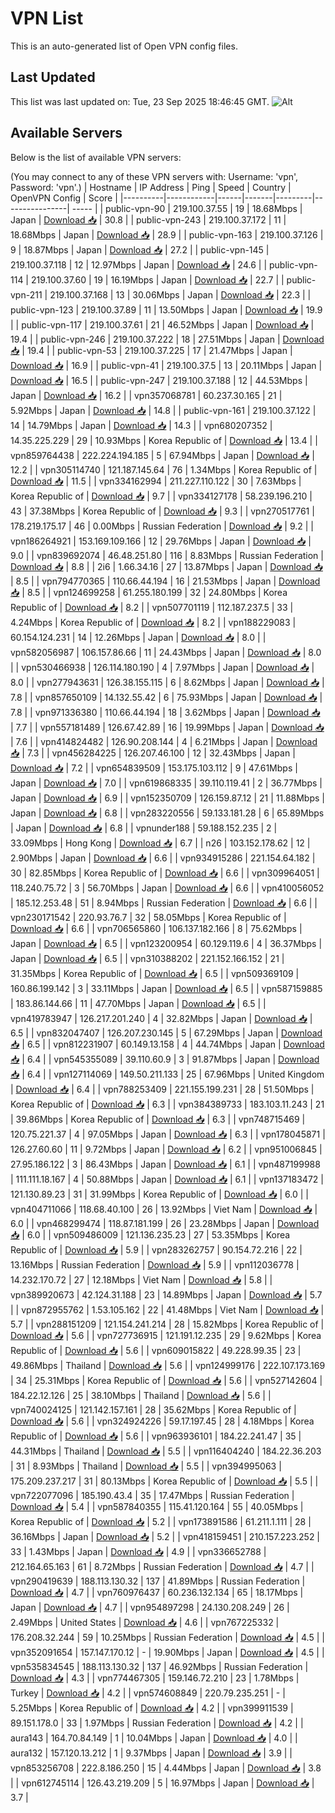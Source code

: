 # VPN List

This is an auto-generated list of Open VPN config files.

## Last Updated

This list was last updated on: Tue, 23 Sep 2025 18:46:45 GMT.
![Alt](https://repobeats.axiom.co/api/embed/186b98318ef1479477931607c1ad7d823f12451f.svg "Repobeats analytics image")

## Available Servers

Below is the list of available VPN servers:

(You may connect to any of these VPN servers with: Username: 'vpn', Password: 'vpn'.)
| Hostname | IP Address | Ping | Speed | Country | OpenVPN Config | Score |
|----------|------------|------|-------|---------|----------------| ----- |
| public-vpn-90 | 219.100.37.55 | 19 | 18.68Mbps | Japan | [Download 📥](./configs/server_0_JP.ovpn) | 30.8 |
| public-vpn-243 | 219.100.37.172 | 11 | 18.68Mbps | Japan | [Download 📥](./configs/server_1_JP.ovpn) | 28.9 |
| public-vpn-163 | 219.100.37.126 | 9 | 18.87Mbps | Japan | [Download 📥](./configs/server_2_JP.ovpn) | 27.2 |
| public-vpn-145 | 219.100.37.118 | 12 | 12.97Mbps | Japan | [Download 📥](./configs/server_3_JP.ovpn) | 24.6 |
| public-vpn-114 | 219.100.37.60 | 19 | 16.19Mbps | Japan | [Download 📥](./configs/server_4_JP.ovpn) | 22.7 |
| public-vpn-211 | 219.100.37.168 | 13 | 30.06Mbps | Japan | [Download 📥](./configs/server_5_JP.ovpn) | 22.3 |
| public-vpn-123 | 219.100.37.89 | 11 | 13.50Mbps | Japan | [Download 📥](./configs/server_6_JP.ovpn) | 19.9 |
| public-vpn-117 | 219.100.37.61 | 21 | 46.52Mbps | Japan | [Download 📥](./configs/server_7_JP.ovpn) | 19.4 |
| public-vpn-246 | 219.100.37.222 | 18 | 27.51Mbps | Japan | [Download 📥](./configs/server_8_JP.ovpn) | 19.4 |
| public-vpn-53 | 219.100.37.225 | 17 | 21.47Mbps | Japan | [Download 📥](./configs/server_9_JP.ovpn) | 16.9 |
| public-vpn-41 | 219.100.37.5 | 13 | 20.11Mbps | Japan | [Download 📥](./configs/server_10_JP.ovpn) | 16.5 |
| public-vpn-247 | 219.100.37.188 | 12 | 44.53Mbps | Japan | [Download 📥](./configs/server_11_JP.ovpn) | 16.2 |
| vpn357068781 | 60.237.30.165 | 21 | 5.92Mbps | Japan | [Download 📥](./configs/server_12_JP.ovpn) | 14.8 |
| public-vpn-161 | 219.100.37.122 | 14 | 14.79Mbps | Japan | [Download 📥](./configs/server_13_JP.ovpn) | 14.3 |
| vpn680207352 | 14.35.225.229 | 29 | 10.93Mbps | Korea Republic of | [Download 📥](./configs/server_14_KR.ovpn) | 13.4 |
| vpn859764438 | 222.224.194.185 | 5 | 67.94Mbps | Japan | [Download 📥](./configs/server_15_JP.ovpn) | 12.2 |
| vpn305114740 | 121.187.145.64 | 76 | 1.34Mbps | Korea Republic of | [Download 📥](./configs/server_16_KR.ovpn) | 11.5 |
| vpn334162994 | 211.227.110.122 | 30 | 7.63Mbps | Korea Republic of | [Download 📥](./configs/server_17_KR.ovpn) | 9.7 |
| vpn334127178 | 58.239.196.210 | 43 | 37.38Mbps | Korea Republic of | [Download 📥](./configs/server_18_KR.ovpn) | 9.3 |
| vpn270517761 | 178.219.175.17 | 46 | 0.00Mbps | Russian Federation | [Download 📥](./configs/server_19_RU.ovpn) | 9.2 |
| vpn186264921 | 153.169.109.166 | 12 | 29.76Mbps | Japan | [Download 📥](./configs/server_20_JP.ovpn) | 9.0 |
| vpn839692074 | 46.48.251.80 | 116 | 8.83Mbps | Russian Federation | [Download 📥](./configs/server_21_RU.ovpn) | 8.8 |
| 2i6 | 1.66.34.16 | 27 | 13.87Mbps | Japan | [Download 📥](./configs/server_22_JP.ovpn) | 8.5 |
| vpn794770365 | 110.66.44.194 | 16 | 21.53Mbps | Japan | [Download 📥](./configs/server_23_JP.ovpn) | 8.5 |
| vpn124699258 | 61.255.180.199 | 32 | 24.80Mbps | Korea Republic of | [Download 📥](./configs/server_24_KR.ovpn) | 8.2 |
| vpn507701119 | 112.187.237.5 | 33 | 4.24Mbps | Korea Republic of | [Download 📥](./configs/server_25_KR.ovpn) | 8.2 |
| vpn188229083 | 60.154.124.231 | 14 | 12.26Mbps | Japan | [Download 📥](./configs/server_26_JP.ovpn) | 8.0 |
| vpn582056987 | 106.157.86.66 | 11 | 24.43Mbps | Japan | [Download 📥](./configs/server_27_JP.ovpn) | 8.0 |
| vpn530466938 | 126.114.180.190 | 4 | 7.97Mbps | Japan | [Download 📥](./configs/server_28_JP.ovpn) | 8.0 |
| vpn277943631 | 126.38.155.115 | 6 | 8.62Mbps | Japan | [Download 📥](./configs/server_29_JP.ovpn) | 7.8 |
| vpn857650109 | 14.132.55.42 | 6 | 75.93Mbps | Japan | [Download 📥](./configs/server_30_JP.ovpn) | 7.8 |
| vpn971336380 | 110.66.44.194 | 18 | 3.62Mbps | Japan | [Download 📥](./configs/server_31_JP.ovpn) | 7.7 |
| vpn557181489 | 126.67.42.89 | 16 | 19.99Mbps | Japan | [Download 📥](./configs/server_32_JP.ovpn) | 7.6 |
| vpn414824482 | 126.90.208.144 | 4 | 6.21Mbps | Japan | [Download 📥](./configs/server_33_JP.ovpn) | 7.3 |
| vpn456284225 | 126.207.46.100 | 12 | 32.43Mbps | Japan | [Download 📥](./configs/server_34_JP.ovpn) | 7.2 |
| vpn654839509 | 153.175.103.112 | 9 | 47.61Mbps | Japan | [Download 📥](./configs/server_35_JP.ovpn) | 7.0 |
| vpn619868335 | 39.110.119.41 | 2 | 36.77Mbps | Japan | [Download 📥](./configs/server_36_JP.ovpn) | 6.9 |
| vpn152350709 | 126.159.87.12 | 21 | 11.88Mbps | Japan | [Download 📥](./configs/server_37_JP.ovpn) | 6.8 |
| vpn283220556 | 59.133.181.28 | 6 | 65.89Mbps | Japan | [Download 📥](./configs/server_38_JP.ovpn) | 6.8 |
| vpnunder188 | 59.188.152.235 | 2 | 33.09Mbps | Hong Kong | [Download 📥](./configs/server_39_HK.ovpn) | 6.7 |
| n26 | 103.152.178.62 | 12 | 2.90Mbps | Japan | [Download 📥](./configs/server_40_JP.ovpn) | 6.6 |
| vpn934915286 | 221.154.64.182 | 30 | 82.85Mbps | Korea Republic of | [Download 📥](./configs/server_41_KR.ovpn) | 6.6 |
| vpn309964051 | 118.240.75.72 | 3 | 56.70Mbps | Japan | [Download 📥](./configs/server_42_JP.ovpn) | 6.6 |
| vpn410056052 | 185.12.253.48 | 51 | 8.94Mbps | Russian Federation | [Download 📥](./configs/server_43_RU.ovpn) | 6.6 |
| vpn230171542 | 220.93.76.7 | 32 | 58.05Mbps | Korea Republic of | [Download 📥](./configs/server_44_KR.ovpn) | 6.6 |
| vpn706565860 | 106.137.182.166 | 8 | 75.62Mbps | Japan | [Download 📥](./configs/server_45_JP.ovpn) | 6.5 |
| vpn123200954 | 60.129.119.6 | 4 | 36.37Mbps | Japan | [Download 📥](./configs/server_46_JP.ovpn) | 6.5 |
| vpn310388202 | 221.152.166.152 | 21 | 31.35Mbps | Korea Republic of | [Download 📥](./configs/server_47_KR.ovpn) | 6.5 |
| vpn509369109 | 160.86.199.142 | 3 | 33.11Mbps | Japan | [Download 📥](./configs/server_48_JP.ovpn) | 6.5 |
| vpn587159885 | 183.86.144.66 | 11 | 47.70Mbps | Japan | [Download 📥](./configs/server_49_JP.ovpn) | 6.5 |
| vpn419783947 | 126.217.201.240 | 4 | 32.82Mbps | Japan | [Download 📥](./configs/server_50_JP.ovpn) | 6.5 |
| vpn832047407 | 126.207.230.145 | 5 | 67.29Mbps | Japan | [Download 📥](./configs/server_51_JP.ovpn) | 6.5 |
| vpn812231907 | 60.149.13.158 | 4 | 44.74Mbps | Japan | [Download 📥](./configs/server_52_JP.ovpn) | 6.4 |
| vpn545355089 | 39.110.60.9 | 3 | 91.87Mbps | Japan | [Download 📥](./configs/server_53_JP.ovpn) | 6.4 |
| vpn127114069 | 149.50.211.133 | 25 | 67.96Mbps | United Kingdom | [Download 📥](./configs/server_54_GB.ovpn) | 6.4 |
| vpn788253409 | 221.155.199.231 | 28 | 51.50Mbps | Korea Republic of | [Download 📥](./configs/server_55_KR.ovpn) | 6.3 |
| vpn384389733 | 183.103.11.243 | 21 | 39.86Mbps | Korea Republic of | [Download 📥](./configs/server_56_KR.ovpn) | 6.3 |
| vpn748715469 | 120.75.221.37 | 4 | 97.05Mbps | Japan | [Download 📥](./configs/server_57_JP.ovpn) | 6.3 |
| vpn178045871 | 126.27.60.60 | 11 | 9.72Mbps | Japan | [Download 📥](./configs/server_58_JP.ovpn) | 6.2 |
| vpn951006845 | 27.95.186.122 | 3 | 86.43Mbps | Japan | [Download 📥](./configs/server_59_JP.ovpn) | 6.1 |
| vpn487199988 | 111.111.18.167 | 4 | 50.88Mbps | Japan | [Download 📥](./configs/server_60_JP.ovpn) | 6.1 |
| vpn137183472 | 121.130.89.23 | 31 | 31.99Mbps | Korea Republic of | [Download 📥](./configs/server_61_KR.ovpn) | 6.0 |
| vpn404711066 | 118.68.40.100 | 26 | 13.92Mbps | Viet Nam | [Download 📥](./configs/server_62_VN.ovpn) | 6.0 |
| vpn468299474 | 118.87.181.199 | 26 | 23.28Mbps | Japan | [Download 📥](./configs/server_63_JP.ovpn) | 6.0 |
| vpn509486009 | 121.136.235.23 | 27 | 53.35Mbps | Korea Republic of | [Download 📥](./configs/server_64_KR.ovpn) | 5.9 |
| vpn283262757 | 90.154.72.216 | 22 | 13.16Mbps | Russian Federation | [Download 📥](./configs/server_65_RU.ovpn) | 5.9 |
| vpn112036778 | 14.232.170.72 | 27 | 12.18Mbps | Viet Nam | [Download 📥](./configs/server_66_VN.ovpn) | 5.8 |
| vpn389920673 | 42.124.31.188 | 23 | 14.89Mbps | Japan | [Download 📥](./configs/server_67_JP.ovpn) | 5.7 |
| vpn872955762 | 1.53.105.162 | 22 | 41.48Mbps | Viet Nam | [Download 📥](./configs/server_68_VN.ovpn) | 5.7 |
| vpn288151209 | 121.154.241.214 | 28 | 15.82Mbps | Korea Republic of | [Download 📥](./configs/server_69_KR.ovpn) | 5.6 |
| vpn727736915 | 121.191.12.235 | 29 | 9.62Mbps | Korea Republic of | [Download 📥](./configs/server_70_KR.ovpn) | 5.6 |
| vpn609015822 | 49.228.99.35 | 23 | 49.86Mbps | Thailand | [Download 📥](./configs/server_71_TH.ovpn) | 5.6 |
| vpn124999176 | 222.107.173.169 | 34 | 25.31Mbps | Korea Republic of | [Download 📥](./configs/server_72_KR.ovpn) | 5.6 |
| vpn527142604 | 184.22.12.126 | 25 | 38.10Mbps | Thailand | [Download 📥](./configs/server_73_TH.ovpn) | 5.6 |
| vpn740024125 | 121.142.157.161 | 28 | 35.62Mbps | Korea Republic of | [Download 📥](./configs/server_74_KR.ovpn) | 5.6 |
| vpn324924226 | 59.17.197.45 | 28 | 4.18Mbps | Korea Republic of | [Download 📥](./configs/server_75_KR.ovpn) | 5.6 |
| vpn963936101 | 184.22.241.47 | 35 | 44.31Mbps | Thailand | [Download 📥](./configs/server_76_TH.ovpn) | 5.5 |
| vpn116404240 | 184.22.36.203 | 31 | 8.93Mbps | Thailand | [Download 📥](./configs/server_77_TH.ovpn) | 5.5 |
| vpn394995063 | 175.209.237.217 | 31 | 80.13Mbps | Korea Republic of | [Download 📥](./configs/server_78_KR.ovpn) | 5.5 |
| vpn722077096 | 185.190.43.4 | 35 | 17.47Mbps | Russian Federation | [Download 📥](./configs/server_79_RU.ovpn) | 5.4 |
| vpn587840355 | 115.41.120.164 | 55 | 40.05Mbps | Korea Republic of | [Download 📥](./configs/server_80_KR.ovpn) | 5.2 |
| vpn173891586 | 61.211.1.111 | 28 | 36.16Mbps | Japan | [Download 📥](./configs/server_81_JP.ovpn) | 5.2 |
| vpn418159451 | 210.157.223.252 | 33 | 1.43Mbps | Japan | [Download 📥](./configs/server_82_JP.ovpn) | 4.9 |
| vpn336652788 | 212.164.65.163 | 61 | 8.72Mbps | Russian Federation | [Download 📥](./configs/server_83_RU.ovpn) | 4.7 |
| vpn290419639 | 188.113.130.32 | 137 | 41.89Mbps | Russian Federation | [Download 📥](./configs/server_84_RU.ovpn) | 4.7 |
| vpn760976437 | 60.236.132.134 | 65 | 18.17Mbps | Japan | [Download 📥](./configs/server_85_JP.ovpn) | 4.7 |
| vpn954897298 | 24.130.208.249 | 26 | 2.49Mbps | United States | [Download 📥](./configs/server_86_US.ovpn) | 4.6 |
| vpn767225332 | 176.208.32.244 | 59 | 10.25Mbps | Russian Federation | [Download 📥](./configs/server_87_RU.ovpn) | 4.5 |
| vpn352091654 | 157.147.170.12 | - | 19.90Mbps | Japan | [Download 📥](./configs/server_88_JP.ovpn) | 4.5 |
| vpn535834545 | 188.113.130.32 | 137 | 46.92Mbps | Russian Federation | [Download 📥](./configs/server_89_RU.ovpn) | 4.3 |
| vpn774467305 | 159.146.72.210 | 23 | 1.78Mbps | Turkey | [Download 📥](./configs/server_90_TR.ovpn) | 4.2 |
| vpn574608849 | 220.79.235.251 | - | 5.25Mbps | Korea Republic of | [Download 📥](./configs/server_91_KR.ovpn) | 4.2 |
| vpn399911539 | 89.151.178.0 | 33 | 1.97Mbps | Russian Federation | [Download 📥](./configs/server_92_RU.ovpn) | 4.2 |
| aura143 | 164.70.84.149 | 1 | 10.04Mbps | Japan | [Download 📥](./configs/server_93_JP.ovpn) | 4.0 |
| aura132 | 157.120.13.212 | 1 | 9.37Mbps | Japan | [Download 📥](./configs/server_94_JP.ovpn) | 3.9 |
| vpn853256708 | 222.8.186.250 | 15 | 4.44Mbps | Japan | [Download 📥](./configs/server_95_JP.ovpn) | 3.8 |
| vpn612745114 | 126.43.219.209 | 5 | 16.97Mbps | Japan | [Download 📥](./configs/server_96_JP.ovpn) | 3.7 |
